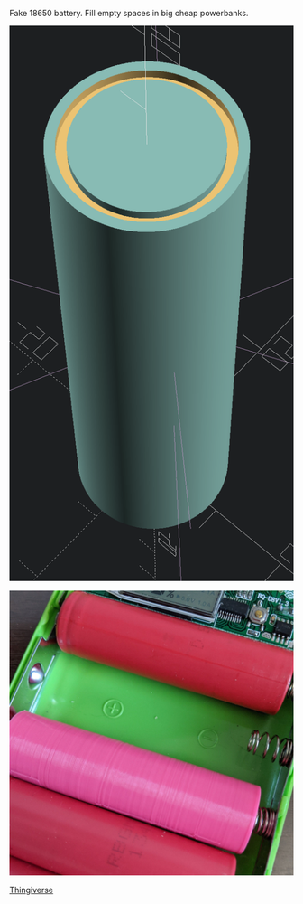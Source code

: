Fake 18650 battery.
Fill empty spaces in big cheap powerbanks.

![SCREENSHOT](https://github.com/top4ek/3d_printing/blob/master/18650_fake/screenshot.png)

![PHOTO](https://github.com/top4ek/3d_printing/blob/master/18650_fake/photo.jpg)

[Thingiverse](https://www.thingiverse.com/thing:4565229)
